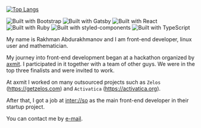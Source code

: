 <!-- ![GitHub stats](https://github-readme-stats.vercel.app/api?username=crystallographer&show_icons=true&theme=react&bg_color=22272E&count_private=true) -->
[![Top Langs](https://github-readme-stats.vercel.app/api/top-langs/?username=crystallographer&layout=compact&theme=react&bg_color=22272E&langs_count=8)](https://github.com/crystallographer)

![Built with Bootstrap](https://img.shields.io/badge/Bootstrap-563D7C?style=for-the-badge&logo=bootstrap&logoColor=white)
![Built with Gatsby](https://img.shields.io/badge/Gatsby-663399?style=for-the-badge&logo=gatsby&logoColor=white)
![Built with React](https://img.shields.io/badge/React-20232A?style=for-the-badge&logo=react&logoColor=61DAFB)
![Built with Ruby](https://img.shields.io/badge/Ruby-CC342D?style=for-the-badge&logo=ruby&logoColor=white)
![Built with styled-components](https://img.shields.io/badge/styled--components-DB7093?style=for-the-badge&logo=styled-components&logoColor=white)
![Built with TypeScript](https://img.shields.io/badge/TypeScript-007ACC?style=for-the-badge&logo=typescript&logoColor=white)

My name is Rakhman Abdurakhmanov and I am front-end developer, linux user and mathematician.

My journey into front-end development began at a hackathon organized by [axmit](https://axmit.com). I participated in it together with a team of other guys. We were in the top three finalists and were invited to work.

At axmit I worked on many outsourced projects such as `Zelos` (https://getzelos.com) and `Activatica` (https://activatica.org).

After that, I got a job at [inter://so](https://interso.ru/) as the main front-end developer in their startup project.

You can contact me by [e-mail](<mailto:raho007@proton.me>).
